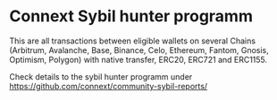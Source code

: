 # Connext Sybil hunter programm

This are all transactions between eligible wallets on several Chains (Arbitrum, Avalanche, Base, Binance, Celo, Ethereum, Fantom, Gnosis, Optimism, Polygon) with native transfer, ERC20, ERC721 and ERC1155.

Check details to the sybil hunter programm under https://github.com/connext/community-sybil-reports/
